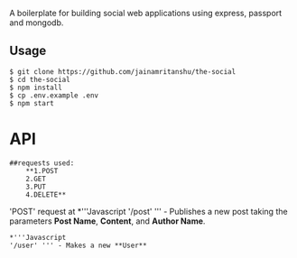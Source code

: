 A boilerplate for building social web applications using express, passport and mongodb.

## Usage

    $ git clone https://github.com/jainamritanshu/the-social
    $ cd the-social
    $ npm install
    $ cp .env.example .env
    $ npm start

# API
	##requests used:
		**1.POST
		2.GET
		3.PUT
		4.DELETE**

'POST' request at 
	*'''Javascript
	'/post' ''' - Publishes a new post taking the parameters **Post Name**, **Content**, and **Author Name**.

	*'''Javascript
	'/user' '''	- Makes a new **User**	    
